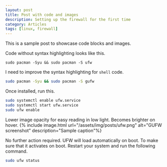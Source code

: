 ```yaml
---
layout: post
title: Post with code and images
description: Setting up the firewall for the first time
category: Articles
tags: [linux, firewall]
---
```

This is a sample post to showcase code blocks and images. 

Code without syntax highlighting looks like this.
```
sudo pacman -Syu && sudo pacman -S ufw
```
I need to improve the syntax highlighting for `shell` code.
```bash
sudo pacman -Syu && sudo pacman -S gufw
```
Once installed, run this.
```bash
sudo systemctl enable ufw.service
sudo systemctl start ufw.service
sudo ufw enable
```
Lower image opacity for easy reading in low light. Becomes brighter on hover.
{% include image.html url="/assets/img/posts/ufw.png" alt="GUFW screenshot" description="Sample caption"%}

No further action required. UFW will load automatically on boot. To make sure that it activates on boot. Restart your system and run the following command.
```bash
sudo ufw status
```
